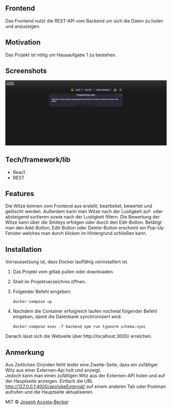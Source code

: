## Frontend

Das Frontend nutzt die REST-API vom Backend um sich die Daten zu holen und anzuzeigen.

## Motivation

Das Projekt ist nötig um Hausaufgabe 1 zu bestehen.

## Screenshots

![Alt text](/images/website.jpg?raw=true "Optional Title")

## Tech/framework/lib

- React
- REST

## Features

Die Witze können vom Frontend aus erstellt, bearbeitet, bewertet und gelöscht werden.
Außerdem kann man Witze nach der Lustigkeit auf- oder absteigend sortieren sowie
nach der Lustigkeit filtern.
Die Bewertung der Witze kann über die Smileys erfolgen oder durch den Edit-Button.
Betätigt man den Add-Button, Edit-Button oder Delete-Button erscheint ein Pop-Up Fenster welches man durch klicken im Hintergrund schließen kann.

## Installation

Vorraussetzung ist, dass Docker lauffähig vorinstalliert ist.

1. Das Projekt vom gitlab pullen oder downloaden.
2. Shell im Projektverzeichnis öffnen.
3. Folgender Befehl eingeben:<br>

   ```console
   docker-compose up
   ```

4. Nachdem die Container erfolgreich laufen nochmal folgender Befehl eingeben, damit die Datenbank synchronisiert wird:<br>

   ```console
   docker-compose exec -T backend npm run typeorm schema:sync
   ```

Danach lässt sich die Webseite über http://localhost:3000/ erreichen.

## Anmerkung

Aus Zeitlichen Gründen fehlt leider eine Zweite-Seite, dass ein zufälliger Witz aus einer Externen-Api holt und anzeigt.<br>
Jedoch kann man einen zufälligen Witz aus der Externen-API holen und auf der Hauptseite anzeigen. Einfach die URL http://127.0.0.1:4000/api/jokeExternal/ auf einem anderen Tab oder Postman aufrufen und die Hauptseite aktualisieren.

MIT © [Joseph Acosta-Becker]()
